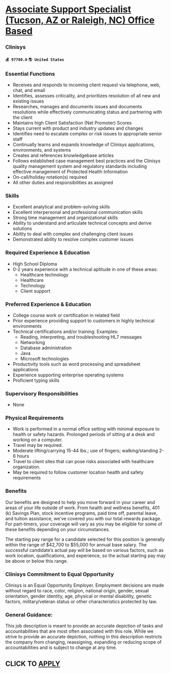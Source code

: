 # [Associate Support Specialist (Tucson, AZ or Raleigh, NC) Office Based](https://www.remotewlb.com/apply/associate-support-specialist-tucson-az-or-raleigh-nc-office-based)  
### Clinisys  
#### `💰 97700.0` `🌎 United States`  

### Essential Functions

  * Receives and responds to incoming client request via telephone, web, chat, and email
  * Identifies, assesses criticality, and prioritizes resolution of all new and existing issues
  * Researches, manages and documents issues and documents resolutions while effectively communicating status and partnering with the client
  * Maintains high Client Satisfaction (Net Promoter) Scores
  * Stays current with product and industry updates and changes
  * Identifies need to escalate complex or risk issues to appropriate senior staff
  * Continually learns and expands knowledge of Clinisys applications, environments, and systems
  * Creates and references knowledgebase articles
  * Follows established case management best practices and the Clinisys quality management system and regulatory standards including effective management of Protected Health Information
  * On-call/holiday rotation(s) required
  * All other duties and responsibilities as assigned

### Skills

  * Excellent analytical and problem-solving skills
  * Excellent interpersonal and professional communication skills
  * Strong time management and organizational skills
  * Ability to understand and articulate technical concepts and derive solutions
  * Ability to deal with complex and challenging client issues
  * Demonstrated ability to resolve complex customer issues

### Required Experience & Education

  * High School Diploma
  * 0-2 years experience with a technical aptitude in one of these areas:
    * Healthcare technology
    * Healthcare
    * Technology
    * Client support

### Preferred Experience & Education

  * College course work or certification in related field
  * Prior experience providing support to customers in highly technical environments
  * Technical certifications and/or training: Examples:
    * Reading, interpreting, and troubleshooting HL7 messages
    * Networking
    * Database administration
    * Java
    * Microsoft technologies
  * Productivity tools such as word processing and spreadsheet applications
  * Experience supporting enterprise operating systems
  * Proficient typing skills

### Supervisory Responsibilities

  * None

### Physical Requirements

  * Work is performed in a normal office setting with minimal exposure to health or safety hazards. Prolonged periods of sitting at a desk and working on a computer.
  * Travel may be required.
  * Moderate lifting/carrying 15-44 lbs.; use of fingers; walking/standing 2-6 hours
  * Travel to client sites that can pose risks associated with healthcare organization.
  * May be required to follow customer location health and safety requirements

### Benefits

Our benefits are designed to help you move forward in your career and areas of your life outside of work. From health and wellness benefits, 401 (k) Savings Plan, stock incentive programs, paid time off, parental leave, and tuition assistance, we've covered you with our total rewards package. For part-timers, your coverage will vary as you may be eligible for some of these benefits depending on your circumstances.

The starting pay range for a candidate selected for this position is generally within the range of $42,700 to $55,000 for annual base salary. The successful candidate’s actual pay will be based on various factors, such as work location, qualifications, and experience, so the actual starting pay may be above or below this range.

### Clinisys Commitment to Equal Opportunity

Clinisys is an Equal Opportunity Employer. Employment decisions are made without regard to race, color, religion, national origin, gender, sexual orientation, gender identity, age, physical or mental disability, genetic factors, military/veteran status or other characteristics protected by law.

### General Guidance:

This job description is meant to provide an accurate depiction of tasks and accountabilities that are most often associated with this role. While we strive to provide an accurate depiction, nothing in this description restricts the company from changing, reassigning, expanding or reducing scope of accountabilities and is subject to change at any time.

  
## CLICK TO [APPLY](https://www.remotewlb.com/apply/associate-support-specialist-tucson-az-or-raleigh-nc-office-based)

